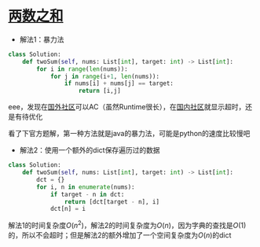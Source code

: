 # [两数之和](https://leetcode-cn.com/problems/two-sum/)

- 解法1：暴力法
```python
class Solution:
    def twoSum(self, nums: List[int], target: int) -> List[int]:
        for i in range(len(nums)):
            for j in range(i+1, len(nums)):
                if nums[i] + nums[j] == target:
                    return [i,j]
```

eee，发现在[国外社区](https://leetcode.com/problems/two-sum)可以AC（虽然Runtime很长），在[国内社区](https://leetcode-cn.com/problems/two-sum/)就显示超时，还是有待优化

看了下官方题解，第一种方法就是java的暴力法，可能是python的速度比较慢吧

- 解法2：使用一个额外的dict保存遍历过的数据

```python
class Solution:
    def twoSum(self, nums: List[int], target: int) -> List[int]:
        dct = {}
        for i, n in enumerate(nums):
            if target - n in dct:
                return [dct[target - n], i]
            dct[n] = i
```

解法1的时间复杂度$O(n^2)$，解法2的时间复杂度为$O(n)$，因为字典的查找是$O(1)$的，所以不会超时；但是解法2的额外增加了一个空间复杂度为$O(n)$的dict

